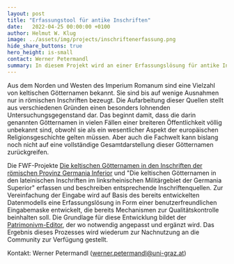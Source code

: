 ```yaml
---
layout: post
title: "Erfassungstool für antike Inschriften"
date:   2022-04-25 00:00:00 +0100
author: Helmut W. Klug
image: ../assets/img/projects/inschriftenerfassung.png
hide_share_buttons: true
hero_height: is-small
contact: Werner Petermandl
summary: In diesem Projekt wird an einer Erfassungslösung für antike Inschriften gearbeitet. 
---
```


Aus dem Norden und Westen des Imperium Romanum sind eine Vielzahl von keltischen Götternamen bekannt. Sie sind bis auf wenige Ausnahmen nur in römischen Inschriften bezeugt. Die Aufarbeitung dieser Quellen stellt aus verschiedenen Gründen einen besonders lohnenden Untersuchungsgegenstand dar. Das beginnt damit, dass die darin genannten Götternamen in vielen Fällen einer breiteren Öffentlichkeit völlig unbekannt sind, obwohl sie als ein wesentlicher Aspekt der europäischen Religionsgeschichte gelten müssen. Aber auch die Fachwelt kann bislang noch nicht auf eine vollständige Gesamtdarstellung dieser Götternamen zurückgreifen.

Die FWF-Projekte [Die keltischen Götternamen in den Inschriften der römischen Provinz Germania Inferior](https://gams.uni-graz.at/context:fercan) und "Die keltischen Götternamen in den lateinischen Inschriften im linksrheinischen Militärgebiet der Germania Superior" erfassen und beschreiben entsprechende Inschriftenquellen.
Zur Vereinfachung der Eingabe wird auf Basis des bereits entwickelten Datenmodells eine Erfassungslösung in Form einer benutzerfreundlichen Eingabemaske entwickelt, die bereits Mechanismen zur Qualitätskontrolle beinhalten soll. Die Grundlage für diese Entwicklung bildet der [Patrimonivm-Editor](https://patrimonium.huma-num.fr/atlas/editor/), der wo notwendig angepasst und ergänzt wird. Das Ergebnis dieses Prozesses wird wiederum zur Nachnutzung an die Community zur Verfügung gestellt.

Kontakt: Werner Petermandl (werner.petermandl@uni-graz.at)


